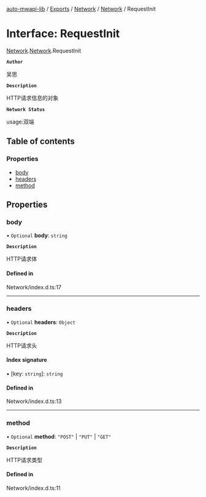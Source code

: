 [auto-mwapi-lib](../README.md) / [Exports](../modules.md) / [Network](../modules/Network.md) / [Network](../modules/Network.Network.md) / RequestInit

# Interface: RequestInit

[Network](../modules/Network.md).[Network](../modules/Network.Network.md).RequestInit

**`Author`**

吴思

**`Description`**

HTTP请求信息的对象

**`Network Status`**

usage:双端

## Table of contents

### Properties

- [body](Network.Network.RequestInit.md#body)
- [headers](Network.Network.RequestInit.md#headers)
- [method](Network.Network.RequestInit.md#method)

## Properties

### body

• `Optional` **body**: `string`

**`Description`**

HTTP请求体

#### Defined in

Network/index.d.ts:17

___

### headers

• `Optional` **headers**: `Object`

**`Description`**

HTTP请求头

#### Index signature

▪ [key: `string`]: `string`

#### Defined in

Network/index.d.ts:13

___

### method

• `Optional` **method**: ``"POST"`` \| ``"PUT"`` \| ``"GET"``

**`Description`**

HTTP请求类型

#### Defined in

Network/index.d.ts:11
